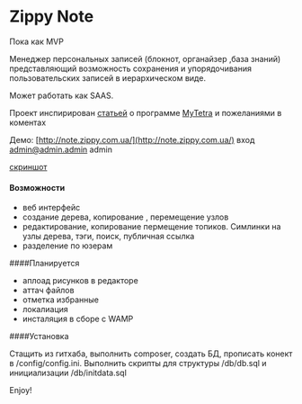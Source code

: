 Zippy Note  
========
Пока как MVP

Менеджер персональных записей (блокнот,  органайзер ,база знаний)  представляющий возможность
  сохранения  и упорядочивания  пользовательских записей  в  иерархическом  виде.

Может работать как  SAAS.

Проект инспирирован [статьей](https://habrahabr.ru/post/316814/) о
программе [MyTetra](http://webhamster.ru/site/page/index/articles/projectcode/105) и пожеланиями  в  коментах

Демо:  [http://note.zippy.com.ua/](http://note.zippy.com.ua/)
вход admin@admin.admin admin

[скриншот](https://www.dropbox.com/s/s18z7pq8eq1ba24/screen.png?dl=0)


#### Возможности
* веб интерфейс
* создание  дерева,  копирование , перемещение  узлов
* редактирование, копирование пермещение топиков. Симлинки на  узлы  дерева,  тэги, поиск,  публичная ссылка
* разделение  по  юзерам


####Планируется
* аплоад рисунков  в  редакторе
* аттач файлов
* отметка  избранные
* локалиация
* инсталяция  в  сборе  с  WAMP 

 
####Установка

Стащить из гитхаба, выполнить composer, создать БД, прописать  конект  в  /config/config.ini.
Выполнить скрипты  для  структуры /db/db.sql и инициализации   /db/initdata.sql 

Enjoy!


